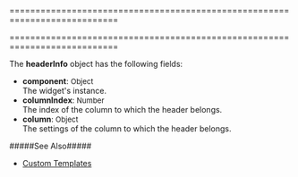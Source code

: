 ===========================================================================
<!--handmade--><!--/handmade-->
<!--merge--><!--/merge-->
===========================================================================

<!--fullDescription-->
The **headerInfo** object has the following fields:

- **component**: <font size="-1">Object</font>  
The widget's instance.
- **columnIndex**: <font size="-1">Number</font>        
The index of the column to which the header belongs.
- **column**: <font size="-1">Object</font>        
The settings of the column to which the header belongs.

#####See Also#####
- [Custom Templates](/Documentation/Guide/Widgets/Common/Templates/#Custom_Templates)
<!--/fullDescription-->